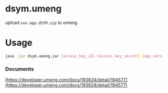 # dsym.umeng
upload `xxx.app.dSYM.zip` to umeng

# Usage
```sh
java -jar dsym.umeng.jar [access_key_id] [access_key_secret] [app_version] [datasource_id] [/path/to/xxx.app.dSYM.zip]
```

### Documents
[https://developer.umeng.com/docs/193624/detail/194577](https://developer.umeng.com/docs/193624/detail/194577)